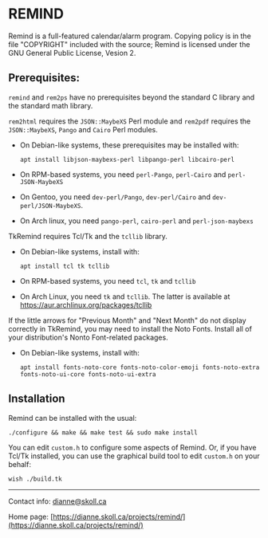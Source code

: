 # REMIND

Remind is a full-featured calendar/alarm program.  Copying policy is
in the file "COPYRIGHT" included with the source; Remind is licensed under
the GNU General Public License, Vesion 2.

## Prerequisites:

`remind` and `rem2ps` have no prerequisites beyond the standard C library and
the standard math library.

`rem2html` requires the `JSON::MaybeXS` Perl module and `rem2pdf`
requires the `JSON::MaybeXS`, `Pango` and `Cairo` Perl modules.

- On Debian-like systems, these prerequisites may be installed with:

    `apt install libjson-maybexs-perl libpango-perl libcairo-perl`

- On RPM-based systems, you need `perl-Pango`, `perl-Cairo` and
  `perl-JSON-MaybeXS`

- On Gentoo, you need `dev-perl/Pango`, `dev-perl/Cairo` and
  `dev-perl/JSON-MaybeXS`.

- On Arch linux, you need `pango-perl`, `cairo-perl` and `perl-json-maybexs`

TkRemind requires Tcl/Tk and the `tcllib` library.

- On Debian-like systems, install with:

    `apt install tcl tk tcllib`

- On RPM-based systems, you need `tcl`, `tk` and `tcllib`

- On Arch Linux, you need `tk` and `tcllib`.  The latter is available at
  https://aur.archlinux.org/packages/tcllib

If the little arrows for "Previous Month" and "Next Month" do not display
correctly in TkRemind, you may need to install the Noto Fonts.  Install
all of your distribution's Nonto Font-related packages.

- On Debian-like systems, install with:

    `apt install fonts-noto-core fonts-noto-color-emoji fonts-noto-extra fonts-noto-ui-core fonts-noto-ui-extra`

## Installation

Remind can be installed with the usual:

`./configure && make && make test && sudo make install`

You can edit `custom.h` to configure some aspects of Remind.  Or, if
you have Tcl/Tk installed, you can use the graphical build tool to
edit `custom.h` on your behalf:

`wish ./build.tk`

---

Contact info: dianne@skoll.ca

Home page:    [https://dianne.skoll.ca/projects/remind/](https://dianne.skoll.ca/projects/remind/)

